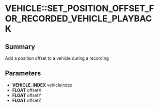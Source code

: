 # VEHICLE::SET_POSITION_OFFSET_FOR_RECORDED_VEHICLE_PLAYBACK

## Summary
Add a position offset to a vehicle during a recording

## Parameters
* **VEHICLE_INDEX** vehicleIndex
* **FLOAT** offsetX
* **FLOAT** offsetY
* **FLOAT** offsetZ
